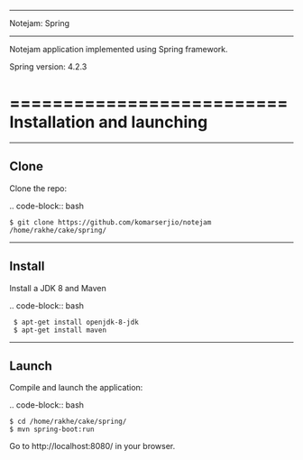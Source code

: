 ***************
Notejam: Spring
***************

Notejam application implemented using Spring framework.

Spring version: 4.2.3

==========================
Installation and launching
==========================

-----
Clone
-----

Clone the repo:

.. code-block:: bash

    $ git clone https://github.com/komarserjio/notejam /home/rakhe/cake/spring/

-------
Install
-------

Install a JDK 8 and Maven

.. code-block:: bash

     $ apt-get install openjdk-8-jdk
     $ apt-get install maven


------
Launch
------

Compile and launch the application:

.. code-block:: bash

    $ cd /home/rakhe/cake/spring/
    $ mvn spring-boot:run

Go to http://localhost:8080/ in your browser.


